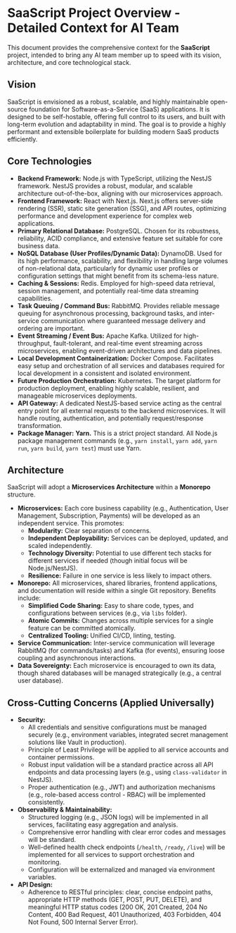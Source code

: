 # SaaScript Project Overview - Detailed Context for AI Team

This document provides the comprehensive context for the **SaaScript** project, intended to bring any AI team member up to speed with its vision, architecture, and core technological stack.

## Vision

SaaScript is envisioned as a robust, scalable, and highly maintainable open-source foundation for Software-as-a-Service (SaaS) applications. It is designed to be self-hostable, offering full control to its users, and built with long-term evolution and adaptability in mind. The goal is to provide a highly performant and extensible boilerplate for building modern SaaS products efficiently.

## Core Technologies

* **Backend Framework:** Node.js with TypeScript, utilizing the NestJS framework. NestJS provides a robust, modular, and scalable architecture out-of-the-box, aligning with our microservices approach.
* **Frontend Framework:** React with Next.js. Next.js offers server-side rendering (SSR), static site generation (SSG), and API routes, optimizing performance and development experience for complex web applications.
* **Primary Relational Database:** PostgreSQL. Chosen for its robustness, reliability, ACID compliance, and extensive feature set suitable for core business data.
* **NoSQL Database (User Profiles/Dynamic Data):** DynamoDB. Used for its high performance, scalability, and flexibility in handling large volumes of non-relational data, particularly for dynamic user profiles or configuration settings that might benefit from its schema-less nature.
* **Caching & Sessions:** Redis. Employed for high-speed data retrieval, session management, and potentially real-time data streaming capabilities.
* **Task Queuing / Command Bus:** RabbitMQ. Provides reliable message queuing for asynchronous processing, background tasks, and inter-service communication where guaranteed message delivery and ordering are important.
* **Event Streaming / Event Bus:** Apache Kafka. Utilized for high-throughput, fault-tolerant, and real-time event streaming across microservices, enabling event-driven architectures and data pipelines.
* **Local Development Containerization:** Docker Compose. Facilitates easy setup and orchestration of all services and databases required for local development in a consistent and isolated environment.
* **Future Production Orchestration:** Kubernetes. The target platform for production deployment, enabling highly scalable, resilient, and manageable microservices deployments.
* **API Gateway:** A dedicated NestJS-based service acting as the central entry point for all external requests to the backend microservices. It will handle routing, authentication, and potentially request/response transformation.
* **Package Manager:** **Yarn.** This is a strict project standard. All Node.js package management commands (e.g., `yarn install`, `yarn add`, `yarn run`, `yarn build`, `yarn test`) must use Yarn.

## Architecture

SaaScript will adopt a **Microservices Architecture** within a **Monorepo** structure.

* **Microservices:** Each core business capability (e.g., Authentication, User Management, Subscription, Payments) will be developed as an independent service. This promotes:
    * **Modularity:** Clear separation of concerns.
    * **Independent Deployability:** Services can be deployed, updated, and scaled independently.
    * **Technology Diversity:** Potential to use different tech stacks for different services if needed (though initial focus will be Node.js/NestJS).
    * **Resilience:** Failure in one service is less likely to impact others.
* **Monorepo:** All microservices, shared libraries, frontend applications, and documentation will reside within a single Git repository. Benefits include:
    * **Simplified Code Sharing:** Easy to share code, types, and configurations between services (e.g., via `libs` folder).
    * **Atomic Commits:** Changes across multiple services for a single feature can be committed atomically.
    * **Centralized Tooling:** Unified CI/CD, linting, testing.
* **Service Communication:** Inter-service communication will leverage RabbitMQ (for commands/tasks) and Kafka (for events), ensuring loose coupling and asynchronous interactions.
* **Data Sovereignty:** Each microservice is encouraged to own its data, though shared databases will be managed strategically (e.g., a central user database).

## Cross-Cutting Concerns (Applied Universally)

* **Security:**
    * All credentials and sensitive configurations must be managed securely (e.g., environment variables, integrated secret management solutions like Vault in production).
    * Principle of Least Privilege will be applied to all service accounts and container permissions.
    * Robust input validation will be a standard practice across all API endpoints and data processing layers (e.g., using `class-validator` in NestJS).
    * Proper authentication (e.g., JWT) and authorization mechanisms (e.g., role-based access control - RBAC) will be implemented consistently.
* **Observability & Maintainability:**
    * Structured logging (e.g., JSON logs) will be implemented in all services, facilitating easy aggregation and analysis.
    * Comprehensive error handling with clear error codes and messages will be standard.
    * Well-defined health check endpoints (`/health`, `/ready`, `/live`) will be implemented for all services to support orchestration and monitoring.
    * Configuration will be externalized and managed via environment variables.
* **API Design:**
    * Adherence to RESTful principles: clear, concise endpoint paths, appropriate HTTP methods (GET, POST, PUT, DELETE), and meaningful HTTP status codes (200 OK, 201 Created, 204 No Content, 400 Bad Request, 401 Unauthorized, 403 Forbidden, 404 Not Found, 500 Internal Server Error).